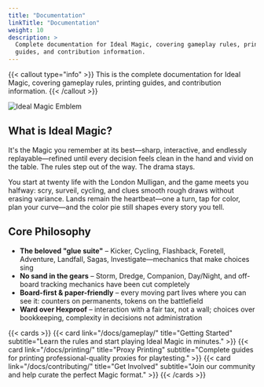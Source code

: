 ```yaml
---
title: "Documentation"
linkTitle: "Documentation"
weight: 10
description: >
  Complete documentation for Ideal Magic, covering gameplay rules, printing
  guides, and contribution information.
---
```


<div class="mt-4"></div>

{{< callout type="info" >}} This is the complete documentation for Ideal Magic,
covering gameplay rules, printing guides, and contribution information.
{{< /callout >}}

<div class="text-center my-4">
  <img src="/images/ideal-magic-PNG-circular-emblem.webp" alt="Ideal Magic Emblem" style="max-width: 200px; height: auto;" class="img-fluid">
</div>

## What is Ideal Magic?

It's the Magic you remember at its best—sharp, interactive, and endlessly replayable—refined until every decision feels clean in the hand and vivid on the table. The rules step out of the way. The drama stays.

You start at twenty life with the London Mulligan, and the game meets you halfway: scry, surveil, cycling, and clues smooth rough draws without erasing variance. Lands remain the heartbeat—one a turn, tap for color, plan your curve—and the color pie still shapes every story you tell.

## Core Philosophy

- **The beloved "glue suite"** – Kicker, Cycling, Flashback, Foretell, Adventure, Landfall, Sagas, Investigate—mechanics that make choices sing
- **No sand in the gears** – Storm, Dredge, Companion, Day/Night, and off-board tracking mechanics have been cut completely  
- **Board-first & paper-friendly** – every moving part lives where you can see it: counters on permanents, tokens on the battlefield
- **Ward over Hexproof** – interaction with a fair tax, not a wall; choices over bookkeeping, complexity in decisions not administration

{{< cards >}}
{{< card link="/docs/gameplay/" title="Getting Started" subtitle="Learn the rules and start playing Ideal Magic in minutes." >}}
{{< card link="/docs/printing/" title="Proxy Printing" subtitle="Complete guides for printing professional-quality proxies for playtesting." >}}
{{< card link="/docs/contributing/" title="Get Involved" subtitle="Join our community and help curate the perfect Magic format." >}}
{{< /cards >}}
